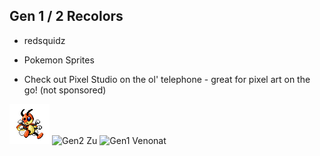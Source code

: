 ## Gen 1 / 2 Recolors
- redsquidz
- Pokemon Sprites
  
- Check out Pixel Studio on the ol' telephone - great for pixel art on the go! (not sponsored)

![ledian_silver.png](ledian_silver.png)
![Gen2 Zu](https://github.com/redsquidz/Team-Aquas-Asset-Repo/assets/117706036/975b1da9-5a93-47ac-a1dc-d32944e642fa)
![Gen1 Venonat](https://github.com/redsquidz/Team-Aquas-Asset-Repo/assets/117706036/82f87008-622e-420a-a221-c8be9a71f6a1)

